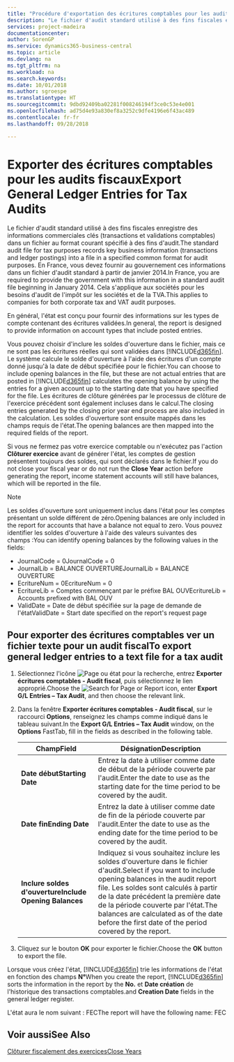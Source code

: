 ```yaml
---
title: "Procédure d'exportation des écritures comptables pour les audits fiscaux"
description: "Le fichier d'audit standard utilisé à des fins fiscales enregistre des informations commerciales clés (transactions et validations comptables) dans un fichier au format courant spécifié à des fins d'audit. En France, vous devez fournir au gouvernement ces informations dans un fichier d'audit standard à partir de janvier 2014. Cela s'applique aux sociétés pour les besoins d'audit de l'impôt sur les sociétés et de la TVA."
services: project-madeira
documentationcenter: 
author: SorenGP
ms.service: dynamics365-business-central
ms.topic: article
ms.devlang: na
ms.tgt_pltfrm: na
ms.workload: na
ms.search.keywords: 
ms.date: 10/01/2018
ms.author: sgroespe
ms.translationtype: HT
ms.sourcegitcommit: 9dbd92409ba02281f008246194f3ce0c53e4e001
ms.openlocfilehash: ad75d4e93a830ef8a3252c9dfe4196e6f43ac489
ms.contentlocale: fr-fr
ms.lasthandoff: 09/28/2018

---
```

# <a name="export-general-ledger-entries-for-tax-audits"></a><span data-ttu-id="72356-105">Exporter des écritures comptables pour les audits fiscaux</span><span class="sxs-lookup"><span data-stu-id="72356-105">Export General Ledger Entries for Tax Audits</span></span>
<span data-ttu-id="72356-106">Le fichier d'audit standard utilisé à des fins fiscales enregistre des informations commerciales clés (transactions et validations comptables) dans un fichier au format courant spécifié à des fins d'audit.</span><span class="sxs-lookup"><span data-stu-id="72356-106">The standard audit file for tax purposes records key business information (transactions and ledger postings) into a file in a specified common format for audit purposes.</span></span> <span data-ttu-id="72356-107">En France, vous devez fournir au gouvernement ces informations dans un fichier d'audit standard à partir de janvier 2014.</span><span class="sxs-lookup"><span data-stu-id="72356-107">In France, you are required to provide the government with this information in a standard audit file beginning in January 2014.</span></span> <span data-ttu-id="72356-108">Cela s'applique aux sociétés pour les besoins d'audit de l'impôt sur les sociétés et de la TVA.</span><span class="sxs-lookup"><span data-stu-id="72356-108">This applies to companies for both corporate tax and VAT audit purposes.</span></span>  

<span data-ttu-id="72356-109">En général, l'état est conçu pour fournir des informations sur les types de compte contenant des écritures validées.</span><span class="sxs-lookup"><span data-stu-id="72356-109">In general, the report is designed to provide information on account types that include posted entries.</span></span>  

<span data-ttu-id="72356-110">Vous pouvez choisir d'inclure les soldes d'ouverture dans le fichier, mais ce ne sont pas les écritures réelles qui sont validées dans [!INCLUDE[d365fin](../../includes/d365fin_md.md)]. Le système calcule le solde d'ouverture à l'aide des écritures d'un compte donné jusqu'à la date de début spécifiée pour le fichier.</span><span class="sxs-lookup"><span data-stu-id="72356-110">You can choose to include opening balances in the file, but these are not actual entries that are posted in [!INCLUDE[d365fin](../../includes/d365fin_md.md)] calculates the opening balance by using the entries for a given account up to the starting date that you have specified for the file.</span></span> <span data-ttu-id="72356-111">Les écritures de clôture générées par le processus de clôture de l'exercice précédent sont également incluses dans le calcul.</span><span class="sxs-lookup"><span data-stu-id="72356-111">The closing entries generated by the closing prior year end process are also included in the calculation.</span></span> <span data-ttu-id="72356-112">Les soldes d'ouverture sont ensuite mappés dans les champs requis de l'état.</span><span class="sxs-lookup"><span data-stu-id="72356-112">The opening balances are then mapped into the required fields of the report.</span></span>  

<span data-ttu-id="72356-113">Si vous ne fermez pas votre exercice comptable ou n'exécutez pas l'action **Clôturer exercice** avant de générer l'état, les comptes de gestion présentent toujours des soldes, qui sont déclarés dans le fichier.</span><span class="sxs-lookup"><span data-stu-id="72356-113">If you do not close your fiscal year or do not run the **Close Year** action before generating the report, income statement accounts will still have balances, which will be reported in the file.</span></span>  

> [!NOTE]  
>  <span data-ttu-id="72356-114">Les soldes d'ouverture sont uniquement inclus dans l'état pour les comptes présentant un solde différent de zéro.</span><span class="sxs-lookup"><span data-stu-id="72356-114">Opening balances are only included in the report for accounts that have a balance not equal to zero.</span></span> <span data-ttu-id="72356-115">Vous pouvez identifier les soldes d'ouverture à l'aide des valeurs suivantes des champs :</span><span class="sxs-lookup"><span data-stu-id="72356-115">You can identify opening balances by the following values in the fields:</span></span>  
>   
>  -   <span data-ttu-id="72356-116">JournalCode = 0</span><span class="sxs-lookup"><span data-stu-id="72356-116">JournalCode = 0</span></span>  
> -   <span data-ttu-id="72356-117">JournalLib = BALANCE OUVERTURE</span><span class="sxs-lookup"><span data-stu-id="72356-117">JournalLib = BALANCE OUVERTURE</span></span>  
> -   <span data-ttu-id="72356-118">EcritureNum = 0</span><span class="sxs-lookup"><span data-stu-id="72356-118">EcritureNum = 0</span></span>  
> -   <span data-ttu-id="72356-119">EcritureLib = Comptes commençant par le préfixe BAL OUV</span><span class="sxs-lookup"><span data-stu-id="72356-119">EcritureLib = Accounts prefixed with BAL OUV</span></span>  
> -   <span data-ttu-id="72356-120">ValidDate = Date de début spécifiée sur la page de demande de l'état</span><span class="sxs-lookup"><span data-stu-id="72356-120">ValidDate = Start date specified on the report's request page</span></span>  

## <a name="to-export-general-ledger-entries-to-a-text-file-for-a-tax-audit"></a><span data-ttu-id="72356-121">Pour exporter des écritures comptables ver un fichier texte pour un audit fiscal</span><span class="sxs-lookup"><span data-stu-id="72356-121">To export general ledger entries to a text file for a tax audit</span></span>  

1.  <span data-ttu-id="72356-122">Sélectionnez l'icône ![Page ou état pour la recherche](../../media/ui-search/search_small.png "Page ou état pour la recherche"), entrez **Exporter écritures comptables - Audit fiscal**, puis sélectionnez le lien approprié.</span><span class="sxs-lookup"><span data-stu-id="72356-122">Choose the ![Search for Page or Report](../../media/ui-search/search_small.png "Search for Page or Report icon") icon, enter **Export G/L Entries – Tax Audit**, and then choose the relevant link.</span></span>  
2.  <span data-ttu-id="72356-123">Dans la fenêtre **Exporter écritures comptables - Audit fiscal**, sur le raccourci **Options**, renseignez les champs comme indiqué dans le tableau suivant.</span><span class="sxs-lookup"><span data-stu-id="72356-123">In the **Export G/L Entries – Tax Audit** window, on the **Options** FastTab, fill in the fields as described in the following table.</span></span>  

    |<span data-ttu-id="72356-124">Champ</span><span class="sxs-lookup"><span data-stu-id="72356-124">Field</span></span>|<span data-ttu-id="72356-125">Désignation</span><span class="sxs-lookup"><span data-stu-id="72356-125">Description</span></span>|  
    |---------------------------------|---------------------------------------|  
    |<span data-ttu-id="72356-126">**Date début**</span><span class="sxs-lookup"><span data-stu-id="72356-126">**Starting Date**</span></span>|<span data-ttu-id="72356-127">Entrez la date à utiliser comme date de début de la période couverte par l'audit.</span><span class="sxs-lookup"><span data-stu-id="72356-127">Enter the date to use as the starting date for the time period to be covered by the audit.</span></span>|  
    |<span data-ttu-id="72356-128">**Date fin**</span><span class="sxs-lookup"><span data-stu-id="72356-128">**Ending Date**</span></span>|<span data-ttu-id="72356-129">Entrez la date à utiliser comme date de fin de la période couverte par l'audit.</span><span class="sxs-lookup"><span data-stu-id="72356-129">Enter the date to use as the ending date for the time period to be covered by the audit.</span></span>|  
    |<span data-ttu-id="72356-130">**Inclure soldes d'ouverture**</span><span class="sxs-lookup"><span data-stu-id="72356-130">**Include Opening Balances**</span></span>|<span data-ttu-id="72356-131">Indiquez si vous souhaitez inclure les soldes d'ouverture dans le fichier d'audit.</span><span class="sxs-lookup"><span data-stu-id="72356-131">Select if you want to include opening balances in the audit report file.</span></span> <span data-ttu-id="72356-132">Les soldes sont calculés à partir de la date précédent la première date de la période couverte par l'état.</span><span class="sxs-lookup"><span data-stu-id="72356-132">The balances are calculated as of the date before the first date of the period covered by the report.</span></span>|  

3.  <span data-ttu-id="72356-133">Cliquez sur le bouton **OK** pour exporter le fichier.</span><span class="sxs-lookup"><span data-stu-id="72356-133">Choose the **OK** button to export the file.</span></span>  

<span data-ttu-id="72356-134">Lorsque vous créez l'état, [!INCLUDE[d365fin](../../includes/d365fin_md.md)] trie les informations de l'état en fonction des champs **N°**</span><span class="sxs-lookup"><span data-stu-id="72356-134">When you create the report, [!INCLUDE[d365fin](../../includes/d365fin_md.md)] sorts the information in the report by the **No.**</span></span> <span data-ttu-id="72356-135">et **Date création** de l'historique des transactions comptables.</span><span class="sxs-lookup"><span data-stu-id="72356-135">and **Creation Date** fields in the general ledger register.</span></span>  

<span data-ttu-id="72356-136">L'état aura le nom suivant : <taxpayername>FEC<YYYYMMDD></span><span class="sxs-lookup"><span data-stu-id="72356-136">The report will have the following name: <taxpayername>FEC<YYYYMMDD></span></span>  

## <a name="see-also"></a><span data-ttu-id="72356-137">Voir aussi</span><span class="sxs-lookup"><span data-stu-id="72356-137">See Also</span></span>  
 [<span data-ttu-id="72356-138">Clôturer fiscalement des exercices</span><span class="sxs-lookup"><span data-stu-id="72356-138">Close Years</span></span>](how-to-close-years.md)


